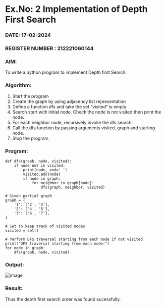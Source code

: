 # Ex.No: 2  Implementation of Depth First Search
### DATE: 17-02-2024                                                                            
### REGISTER NUMBER : 212221060144
### AIM: 
To write a python program to implement Depth first Search. 
### Algorithm:
1. Start the program
2. Create the graph by using adjacency list representation
3. Define a function dfs and take the set “visited” is empty 
4. Search start with initial node. Check the node is not visited then print the node.
5. For each neighbor node, recursively invoke the dfs search.
6. Call the dfs function by passing arguments visited, graph and starting node.
7. Stop the program.
### Program:
```
def dfs(graph, node, visited):
    if node not in visited:
        print(node, end=' ')
        visited.add(node)
        if node in graph:
            for neighbor in graph[node]:
                dfs(graph, neighbor, visited)

# Given partial graph
graph = {
    '1': ['2', '3'],
    '2': ['4', '5'],
    '3': ['6', '7'],
}

# Set to keep track of visited nodes
visited = set()

# Perform DFS traversal starting from each node if not visited
print("DFS traversal starting from each node:")
for node in graph:
    dfs(graph, node, visited)
```

### Output:

![image](https://github.com/Chandru0021/AI_Lab_2023-24/assets/131637082/8589dea6-a1df-42fc-81e5-d196f345534c)


### Result:
Thus the depth first search order was found sucessfully.
